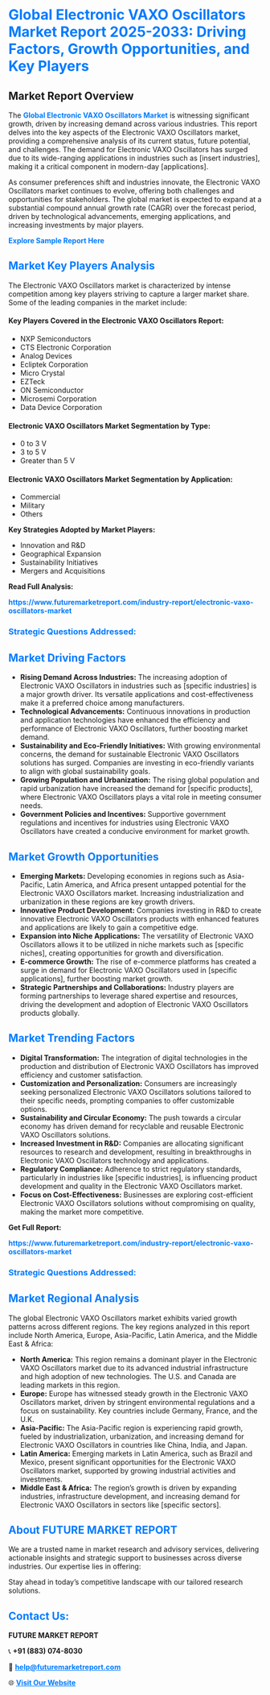 <h1 style="color: #007BFF;">Global Electronic VAXO Oscillators Market Report 2025-2033: Driving Factors, Growth Opportunities, and Key Players</h1>

<section id="overview">
<h2>Market Report Overview</h2>
<p>The <a href="https://www.futuremarketreport.com/industry-report/electronic-vaxo-oscillators-market" style="color: #007BFF; text-decoration: none;"><strong>Global Electronic VAXO Oscillators Market</strong></a> is witnessing significant growth, driven by increasing demand across various industries. This report delves into the key aspects of the Electronic VAXO Oscillators market, providing a comprehensive analysis of its current status, future potential, and challenges. The demand for Electronic VAXO Oscillators has surged due to its wide-ranging applications in industries such as [insert industries], making it a critical component in modern-day [applications].</p>
<p>As consumer preferences shift and industries innovate, the Electronic VAXO Oscillators market continues to evolve, offering both challenges and opportunities for stakeholders. The global market is expected to expand at a substantial compound annual growth rate (CAGR) over the forecast period, driven by technological advancements, emerging applications, and increasing investments by major players.</p>
</section>

<section id="overview">
<p><a href="https://www.futuremarketreport.com/request-sample/reportId=75528" style="color: #007BFF; text-decoration: none;"><strong>Explore Sample Report Here</strong></a></p>
</section>

<section id="key-players">
<h2 style="color: #007BFF;">Market Key Players Analysis</h2>
<p>The Electronic VAXO Oscillators market is characterized by intense competition among key players striving to capture a larger market share. Some of the leading companies in the market include:</p>
<h4>Key Players Covered in the Electronic VAXO Oscillators Report:</h4>
<ul><li>NXP Semiconductors</li><li>CTS Electronic Corporation</li><li>Analog Devices</li><li>Ecliptek Corporation</li><li>Micro Crystal</li><li>EZTeck</li><li>ON Semiconductor</li><li>Microsemi Corporation</li><li>Data Device Corporation</li></ul>
<h4>Electronic VAXO Oscillators Market Segmentation by Type:</h4>
<ul><li>0 to 3 V</li><li>3 to 5 V</li><li>Greater than 5 V</li></ul>

<h4>Electronic VAXO Oscillators Market Segmentation by Application:</h4>
<ul><li>Commercial</li><li>Military</li><li>Others</li></ul>
<p><strong>Key Strategies Adopted by Market Players:</strong></p>
<ul>
<li>Innovation and R&D</li>
<li>Geographical Expansion</li>
<li>Sustainability Initiatives</li>
<li>Mergers and Acquisitions</li>
</ul>
</section>

<section>
<p><strong>Read Full Analysis: </strong></p><a href="https://www.futuremarketreport.com/industry-report/electronic-vaxo-oscillators-market" style="color: #007BFF; text-decoration: none;"><strong>https://www.futuremarketreport.com/industry-report/electronic-vaxo-oscillators-market</strong></a>
<h3 style="color: #007BFF;">Strategic Questions Addressed:</h3>
</section>

<section id="driving-factors">
<h2 style="color: #007BFF;">Market Driving Factors</h2>
<ul>
<li><strong>Rising Demand Across Industries:</strong> The increasing adoption of Electronic VAXO Oscillators in industries such as [specific industries] is a major growth driver. Its versatile applications and cost-effectiveness make it a preferred choice among manufacturers.</li>
<li><strong>Technological Advancements:</strong> Continuous innovations in production and application technologies have enhanced the efficiency and performance of Electronic VAXO Oscillators, further boosting market demand.</li>
<li><strong>Sustainability and Eco-Friendly Initiatives:</strong> With growing environmental concerns, the demand for sustainable Electronic VAXO Oscillators solutions has surged. Companies are investing in eco-friendly variants to align with global sustainability goals.</li>
<li><strong>Growing Population and Urbanization:</strong> The rising global population and rapid urbanization have increased the demand for [specific products], where Electronic VAXO Oscillators plays a vital role in meeting consumer needs.</li>
<li><strong>Government Policies and Incentives:</strong> Supportive government regulations and incentives for industries using Electronic VAXO Oscillators have created a conducive environment for market growth.</li>
</ul>
</section>

<section id="growth-opportunities">
<h2 style="color: #007BFF;">Market Growth Opportunities</h2>
<ul>
<li><strong>Emerging Markets:</strong> Developing economies in regions such as Asia-Pacific, Latin America, and Africa present untapped potential for the Electronic VAXO Oscillators market. Increasing industrialization and urbanization in these regions are key growth drivers.</li>
<li><strong>Innovative Product Development:</strong> Companies investing in R&D to create innovative Electronic VAXO Oscillators products with enhanced features and applications are likely to gain a competitive edge.</li>
<li><strong>Expansion into Niche Applications:</strong> The versatility of Electronic VAXO Oscillators allows it to be utilized in niche markets such as [specific niches], creating opportunities for growth and diversification.</li>
<li><strong>E-commerce Growth:</strong> The rise of e-commerce platforms has created a surge in demand for Electronic VAXO Oscillators used in [specific applications], further boosting market growth.</li>
<li><strong>Strategic Partnerships and Collaborations:</strong> Industry players are forming partnerships to leverage shared expertise and resources, driving the development and adoption of Electronic VAXO Oscillators products globally.</li>
</ul>
</section>

<section id="trending-factors">
<h2 style="color: #007BFF;">Market Trending Factors</h2>
<ul>
<li><strong>Digital Transformation:</strong> The integration of digital technologies in the production and distribution of Electronic VAXO Oscillators has improved efficiency and customer satisfaction.</li>
<li><strong>Customization and Personalization:</strong> Consumers are increasingly seeking personalized Electronic VAXO Oscillators solutions tailored to their specific needs, prompting companies to offer customizable options.</li>
<li><strong>Sustainability and Circular Economy:</strong> The push towards a circular economy has driven demand for recyclable and reusable Electronic VAXO Oscillators solutions.</li>
<li><strong>Increased Investment in R&D:</strong> Companies are allocating significant resources to research and development, resulting in breakthroughs in Electronic VAXO Oscillators technology and applications.</li>
<li><strong>Regulatory Compliance:</strong> Adherence to strict regulatory standards, particularly in industries like [specific industries], is influencing product development and quality in the Electronic VAXO Oscillators market.</li>
<li><strong>Focus on Cost-Effectiveness:</strong> Businesses are exploring cost-efficient Electronic VAXO Oscillators solutions without compromising on quality, making the market more competitive.</li>
</ul>
</section>

<section>
<p><strong>Get Full Report: </strong></p><a href="https://www.futuremarketreport.com/industry-report/electronic-vaxo-oscillators-market" style="color: #007BFF; text-decoration: none;"><strong>https://www.futuremarketreport.com/industry-report/electronic-vaxo-oscillators-market</strong></a>
<h3 style="color: #007BFF;">Strategic Questions Addressed:</h3>
</section>


<section id="regional-analysis">
<h2 style="color: #007BFF;">Market Regional Analysis</h2>
<p>The global Electronic VAXO Oscillators market exhibits varied growth patterns across different regions. The key regions analyzed in this report include North America, Europe, Asia-Pacific, Latin America, and the Middle East & Africa:</p>
<ul>
<li><strong>North America:</strong> This region remains a dominant player in the Electronic VAXO Oscillators market due to its advanced industrial infrastructure and high adoption of new technologies. The U.S. and Canada are leading markets in this region.</li>
<li><strong>Europe:</strong> Europe has witnessed steady growth in the Electronic VAXO Oscillators market, driven by stringent environmental regulations and a focus on sustainability. Key countries include Germany, France, and the U.K.</li>
<li><strong>Asia-Pacific:</strong> The Asia-Pacific region is experiencing rapid growth, fueled by industrialization, urbanization, and increasing demand for Electronic VAXO Oscillators in countries like China, India, and Japan.</li>
<li><strong>Latin America:</strong> Emerging markets in Latin America, such as Brazil and Mexico, present significant opportunities for the Electronic VAXO Oscillators market, supported by growing industrial activities and investments.</li>
<li><strong>Middle East & Africa:</strong> The region’s growth is driven by expanding industries, infrastructure development, and increasing demand for Electronic VAXO Oscillators in sectors like [specific sectors].</li>
</ul>
</section>

<footer>
<h2 style="color: #007BFF;">About FUTURE MARKET REPORT</h2>
<p>We are a trusted name in market research and advisory services, delivering actionable insights and strategic support to businesses across diverse industries. Our expertise lies in offering:</p>

<p>Stay ahead in today’s competitive landscape with our tailored research solutions.</p>

<h2 style="color: #007BFF;">Contact Us:</h2>
<p><strong>FUTURE MARKET REPORT</strong></p>
<p>📞 <strong>+91 (883) 074-8030</strong></p>
<p>📧 <strong><a href="mailto:help@futuremarketreport.com" style="color: #007BFF;">help@futuremarketreport.com</a></strong></p>
<p>🌐 <strong><a href="https://www.futuremarketreport.com/" style="color: #007BFF;">Visit Our Website</a></strong></p>
</footer>